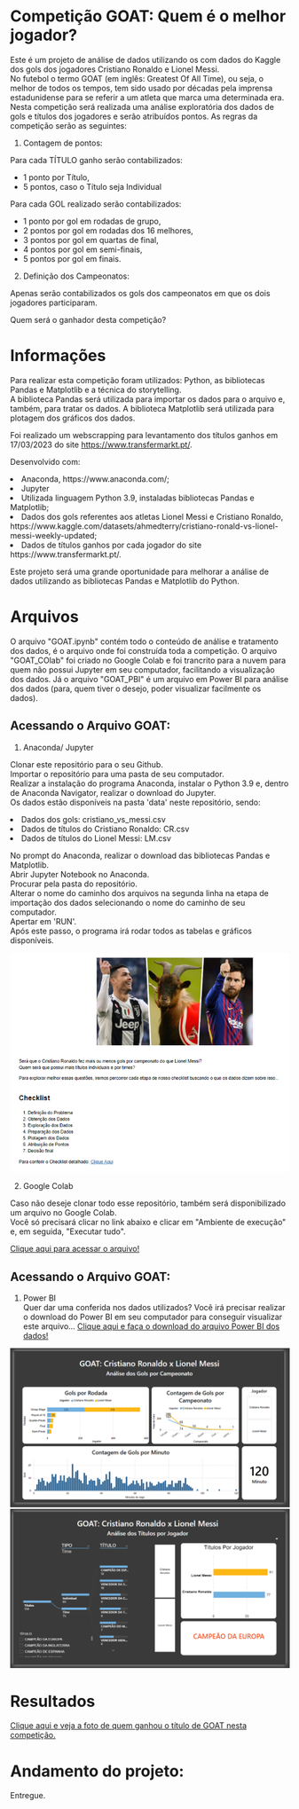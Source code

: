 # Competição GOAT: Quem é o melhor jogador?
Este é um projeto de análise de dados utilizando os com dados do Kaggle dos gols dos jogadores Cristiano Ronaldo e Lionel Messi.<br>
No futebol o termo GOAT (em inglês: Greatest Of All Time), ou seja, o melhor de todos os tempos, tem sido usado por décadas pela imprensa estadunidense para se referir a um atleta que marca uma determinada era.
Nesta competição será realizada uma análise exploratória dos dados de gols e títulos dos jogadores e serão atribuídos pontos. As regras da competição serão as seguintes:

1) Contagem de pontos:<br>

Para cada TÍTULO ganho serão contabilizados:<br>

 * 1 ponto por Título,<br>
 * 5 pontos, caso o Título seja Individual<br>
 
 
Para cada GOL realizado serão contabilizados:<br>

 * 1 ponto por gol em rodadas de grupo,<br>
 * 2 pontos por gol em rodadas dos 16 melhores,<br>
 * 3 pontos por gol em quartas de final,<br>
 * 4 pontos por gol em semi-finais,<br>
 * 5 pontos por gol em finais.<br>

2) Definição dos Campeonatos:<br>

Apenas serão contabilizados os gols dos campeonatos em que os dois jogadores participaram.<br>

Quem será o ganhador desta competição?

# Informações
Para realizar esta competição foram utilizados: Python, as bibliotecas Pandas e Matplotlib e a técnica do storytelling.<br>
A biblioteca Pandas será utilizada para importar os dados para o arquivo e, também, para tratar os dados. A biblioteca Matplotlib será utilizada para plotagem dos gráficos dos dados.

Foi realizado um webscrapping para levantamento dos títulos ganhos em 17/03/2023 do site https://www.transfermarkt.pt/.


Desenvolvido com:<br>
<li>Anaconda, https://www.anaconda.com/;</li>
<li>Jupyter</li>
<li>Utilizada linguagem Python 3.9, instaladas bibliotecas Pandas e Matplotlib;</li>
<li>Dados dos gols referentes aos atletas Lionel Messi e Cristiano Ronaldo, https://www.kaggle.com/datasets/ahmedterry/cristiano-ronald-vs-lionel-messi-weekly-updated;</li>
<li>Dados de títulos ganhos por cada jogador do site https://www.transfermarkt.pt/.</li>

Este projeto será uma grande oportunidade para melhorar a análise de dados utilizando as bibliotecas Pandas e Matplotlib do Python.


# Arquivos
O arquivo "GOAT.ipynb" contém todo o conteúdo de análise e tratamento dos dados, é o arquivo onde foi construída toda a competição.
O arquivo "GOAT_COlab" foi criado no Google Colab e foi trancrito para a nuvem para quem não possui Jupyter em seu computador, facilitando a visualização dos dados.
Já o arquivo "GOAT_PBI" é um arquivo em Power BI para análise dos dados (para, quem tiver o desejo, poder visualizar facilmente os dados).

## Acessando o Arquivo GOAT:

1. Anaconda/ Jupyter<br>

Clonar este repositório para o seu Github.<br>
Importar o repositório para uma pasta de seu computador.<br>
Realizar a instalação do programa Anaconda, instalar o Python 3.9 e, dentro de Anaconda Navigator, realizar o download do Jupyter.<br>
Os dados estão disponíveis na pasta 'data' neste repositório, sendo:
    <li> Dados dos gols: cristiano_vs_messi.csv</li>
    <li> Dados de títulos do Cristiano Ronaldo: CR.csv</li>
    <li> Dados de títulos do Lionel Messi: LM.csv</li>

No prompt do Anaconda, realizar o download das bibliotecas Pandas e Matplotlib.<br>
Abrir Jupyter Notebook no Anaconda.<br>
Procurar pela pasta do repositório.<br>
Alterar o nome do caminho dos arquivos na segunda linha na etapa de importação dos dados selecionando o nome do caminho de seu computador.<br>
Apertar em 'RUN'.<br>
Após este passo, o programa irá rodar todos as tabelas e gráficos disponíveis.<br>

<img src="img/tela_GOAT.png">

2) Google Colab<br>

Caso não deseje clonar todo esse repositório, também será disponibilizado um arquivo no Google Colab.<br>
Você só precisará clicar no link abaixo e clicar em "Ambiente de execução" e, em seguida, "Executar tudo".<br>

<a class="nav-link" href="https://colab.research.google.com/drive/1_GjkVmAnMNiqW_PWV-j-nzJeb_Pv0ZOb?usp=share_link" target="_blank">Clique aqui para acessar o arquivo!</a><br>


## Acessando o Arquivo GOAT:

1) Power BI<br>
Quer dar uma conferida nos dados utilizados?
Você irá precisar realizar o download do Power BI em seu computador para conseguir visualizar este arquivo...
<a class="nav-link" href="https://github.com/liliansom/GOAT/blob/main/GOAT_PBI.pbix" target="_blank">Clique aqui e faça o download do arquivo Power BI dos dados!</a><br>


<img src="img/tela_PBI1.png">
<img src="img/tela_PBI2.png">


# Resultados

<a class="nav-link" href="https://github.com/liliansom/GOAT/blob/main/img/MessiGOAT.jpg" target="_blank">Clique aqui e veja a foto de quem ganhou o título de GOAT nesta competição.</a><br>

# Andamento do projeto:
Entregue.<br>